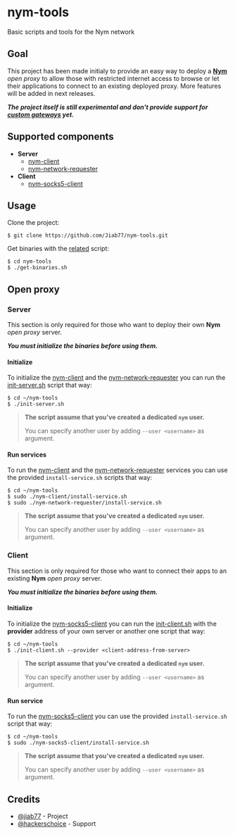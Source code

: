 # nym-tools

Basic scripts and tools for the Nym network

## Goal

This project has been made initialy to provide an easy way to deploy a __[Nym](https://nymtech.net/)__ *open proxy* to allow those with restricted internet access to browse or let their applications to connect to an existing deployed proxy. More features will be added in next releases.

__*The project itself is still experimental and don't provide support for [custom gateways](https://nymtech.net/docs/stable/run-nym-nodes/nodes/gateways/) yet.*__

## Supported components

* __Server__
  * [nym-client](https://nymtech.net/docs/stable/integrations/websocket-client/)
  * [nym-network-requester](https://nymtech.net/docs/stable/run-nym-nodes/nodes/requester/)
* __Client__
  * [nym-socks5-client](https://nymtech.net/docs/stable/integrations/socks5-client/)

## Usage

Clone the project:

```console
$ git clone https://github.com/Jiab77/nym-tools.git
```

Get binaries with the [related](get-binaries.sh) script:

```console
$ cd nym-tools
$ ./get-binaries.sh
```

## Open proxy

### Server

This section is only required for those who want to deploy their own __Nym__ *open proxy* server.

__*You must initialize the binaries before using them.*__

#### Initialize

To initialize the [nym-client](https://nymtech.net/docs/stable/integrations/websocket-client/) and the [nym-network-requester](https://nymtech.net/docs/stable/run-nym-nodes/nodes/requester/) you can run the [init-server.sh](init-server.sh) script that way:

```console
$ cd ~/nym-tools
$ ./init-server.sh
```

> __The script assume that you've created a dedicated `nym` user.__
>
> You can specify another user by adding `--user <username>` as argument.

#### Run services

To run the [nym-client](https://nymtech.net/docs/stable/integrations/websocket-client/) and the [nym-network-requester](https://nymtech.net/docs/stable/run-nym-nodes/nodes/requester/) services you can use the provided `install-service.sh` scripts that way:

```console
$ cd ~/nym-tools
$ sudo ./nym-client/install-service.sh
$ sudo ./nym-network-requester/install-service.sh
```

> __The script assume that you've created a dedicated `nym` user.__
>
> You can specify another user by adding `--user <username>` as argument.

### Client

This section is only required for those who want to connect their apps to an existing __Nym__ *open proxy* server.

__*You must initialize the binaries before using them.*__

#### Initialize

To initialize the [nym-socks5-client](https://nymtech.net/docs/stable/integrations/socks5-client/) you can run the [init-client.sh](init-client.sh) with the __provider__ address of your own server or another one script that way:

```console
$ cd ~/nym-tools
$ ./init-client.sh --provider <client-address-from-server>
```

> __The script assume that you've created a dedicated `nym` user.__
>
> You can specify another user by adding `--user <username>` as argument.

#### Run service

To run the [nym-socks5-client](https://nymtech.net/docs/stable/integrations/socks5-client/) you can use the provided `install-service.sh` script that way:

```console
$ cd ~/nym-tools
$ sudo ./nym-socks5-client/install-service.sh
```

> __The script assume that you've created a dedicated `nym` user.__
>
> You can specify another user by adding `--user <username>` as argument.

## Credits

* [@jiab77](https://github.com/Jiab77) - Project
* [@hackerschoice](https://github.com/hackerschoice) - Support

